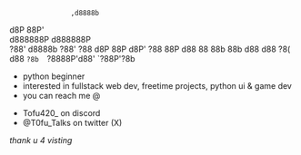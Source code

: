 
                   ,d8888b         
   d8P             88P'            
d888888P        d888888P           
  ?88'   d8888b   ?88'    ?88   d8P
  88P   d8P' ?88  88P     d88   88 
  88b   88b  d88 d88      ?8(  d88 
  `?8b  `?8888P'd88'      `?88P'?8b

- python beginner
- interested in fullstack web dev, freetime projects, python ui & game dev
- you can reach me @
* Tofu420_ on discord
* @T0fu_Talks on twitter (X)

*thank u 4 visting*  
